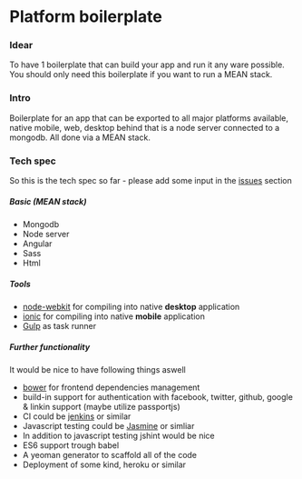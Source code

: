 # Platform boilerplate

### Idear
To have 1 boilerplate that can build your app and run it any ware possible. You should only need this boilerplate if you want to run a MEAN stack.

### Intro
Boilerplate for an app that can be exported to all major platforms available, native mobile, web, desktop behind that is a node server connected to a mongodb. All done via a MEAN stack.

### Tech spec
So this is the tech spec so far - please add some input in the <a href="https://github.com/sp90/full-platform-boilerplate/issues">issues</a> section

##### Basic (MEAN stack)

* Mongodb
* Node server
* Angular
* Sass
* Html

##### Tools

* <a href="https://github.com/nwjs/nw.js/">node-webkit</a> for compiling into native **desktop** application
* <a href="http://ionicframework.com/">ionic</a> for compiling into native **mobile** application
* <a href="http://gulpjs.com/">Gulp</a> as task runner

##### Further functionality

It would be nice to have following things aswell

* <a href="http://bower.io/">bower</a> for frontend dependencies management
* build-in support for authentication with facebook, twitter, github, google & linkin support (maybe utilize passportjs)
* CI could be <a href="https://jenkins-ci.org/">jenkins</a> or similar
* Javascript testing could be <a href="http://jasmine.github.io/2.0/introduction.html">Jasmine</a> or simliar
* In addition to javascript testing jshint would be nice
* ES6 support trough babel
* A yeoman generator to scaffold all of the code
* Deployment of some kind, heroku or similar
